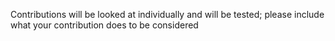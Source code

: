 Contributions will be looked at individually and will be tested; please include what your contribution does to be considered
